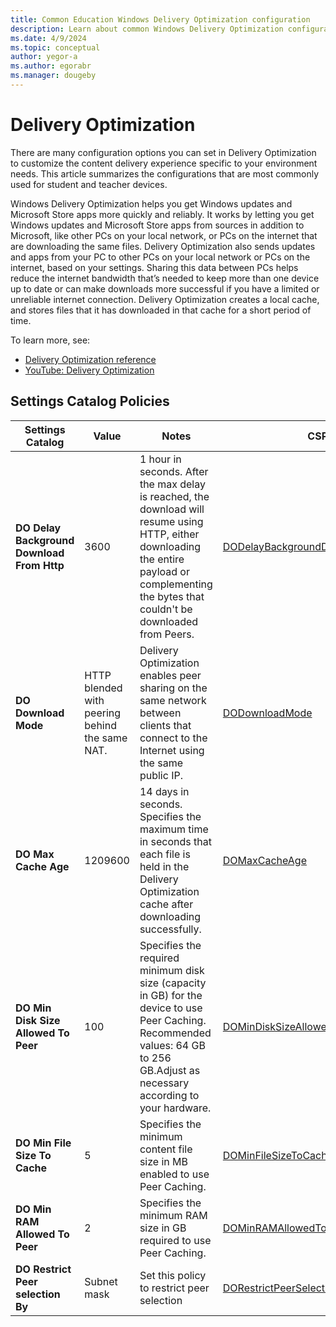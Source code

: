 ```yaml
---
title: Common Education Windows Delivery Optimization configuration
description: Learn about common Windows Delivery Optimization configuration used by Education organizations in Intune.
ms.date: 4/9/2024
ms.topic: conceptual
author: yegor-a
ms.author: egorabr
ms.manager: dougeby
---
```


# Delivery Optimization

There are many configuration options you can set in Delivery Optimization to customize the content delivery experience specific to your environment needs. This article summarizes the configurations that are most commonly used for student and teacher devices.

Windows Delivery Optimization helps you get Windows updates and Microsoft Store apps more quickly and reliably. It works by letting you get Windows updates and Microsoft Store apps from sources in addition to Microsoft, like other PCs on your local network, or PCs on the internet that are downloading the same files. Delivery Optimization also sends updates and apps from your PC to other PCs on your local network or PCs on the internet, based on your settings. Sharing this data between PCs helps reduce the internet bandwidth that’s needed to keep more than one device up to date or can make downloads more successful if you have a limited or unreliable internet connection. Delivery Optimization creates a local cache, and stores files that it has downloaded in that cache for a short period of time.

To learn more, see:

- [Delivery Optimization reference](/windows/deployment/do/waas-delivery-optimization-reference)
- [YouTube: Delivery Optimization](https://www.youtube.com/playlist?list=PLMuDtq95SdKtN9lntgTcuhsYCsSQR4Dyl)

## Settings Catalog Policies

| **Settings Catalog** | **Value** | **Notes** | **CSP** |
|---|---|---|---|
| **DO Delay Background Download From Http** | 3600 | 1 hour in seconds. After the max delay is reached, the download will resume using HTTP, either downloading the entire payload or complementing the bytes that couldn't be downloaded from Peers. | [DODelayBackgroundDownloadFromHttp](/windows/client-management/mdm/policy-csp-deliveryoptimization#dodelaybackgrounddownloadfromhttp) |
| **DO Download Mode** | HTTP blended with peering behind the same NAT. | Delivery Optimization enables peer sharing on the same network between clients that connect to the Internet using the same public IP.  | [DODownloadMode](/windows/client-management/mdm/policy-csp-deliveryoptimization#dodownloadmode) |
| **DO Max Cache Age** | 1209600 | 14 days in seconds. Specifies the maximum time in seconds that each file is held in the Delivery Optimization cache after downloading successfully. | [DOMaxCacheAge](/windows/client-management/mdm/policy-csp-deliveryoptimization#domaxcacheage) |
| **DO Min Disk Size Allowed To Peer** | 100 | Specifies the required minimum disk size (capacity in GB) for the device to use Peer Caching. Recommended values: 64 GB to 256 GB.Adjust as necessary according to your hardware. | [DOMinDiskSizeAllowedToPeer](/windows/client-management/mdm/policy-csp-deliveryoptimization#domindisksizeallowedtopeer) |
| **DO Min File Size To Cache** | 5 | Specifies the minimum content file size in MB enabled to use Peer Caching. | [DOMinFileSizeToCache](/windows/client-management/mdm/policy-csp-deliveryoptimization#dominfilesizetocache) |
| **DO Min RAM Allowed To Peer** | 2 | Specifies the minimum RAM size in GB required to use Peer Caching. | [DOMinRAMAllowedToPeer](/windows/client-management/mdm/policy-csp-deliveryoptimization#dominramallowedtopeer) |
| **DO Restrict Peer selection By** | Subnet mask | Set this policy to restrict peer selection | [DORestrictPeerSelectionBy](/windows/client-management/mdm/policy-csp-deliveryoptimization#dorestrictpeerselectionby) |

